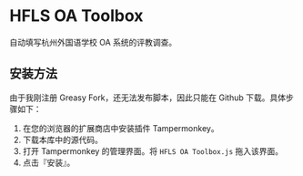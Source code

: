 # HFLS OA Toolbox

自动填写杭州外国语学校 OA 系统的评教调查。

## 安装方法

由于我刚注册 Greasy Fork，还无法发布脚本，因此只能在 Github 下载。具体步骤如下：

1. 在您的浏览器的扩展商店中安装插件 Tampermonkey。
1. 下载本库中的源代码。
1. 打开 Tampermonkey 的管理界面。将 `HFLS OA Toolbox.js` 拖入该界面。
1. 点击『安装』。
